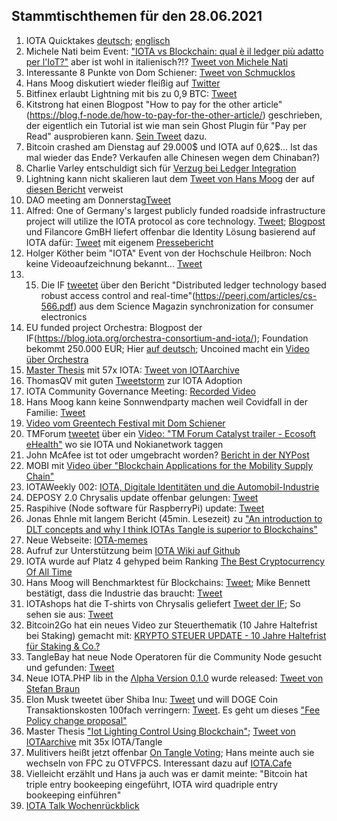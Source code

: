## Stammtischthemen für den 28.06.2021

1. IOTA Quicktakes [deutsch](https://youtu.be/53g41w7QZ08); [englisch](https://www.youtube.com/watch?v=Ho2erUrJdbI)
2. Michele Nati beim Event: ["IOTA vs Blockchain: qual è il ledger più adatto per l'IoT?"](https://twitter.com/iota/status/1407242399982698496?s=20) aber ist wohl in italienisch?!? [Tweet von Michele Nati](https://twitter.com/michelenati/status/1407238587905720331?s=20)
3. Interessante 8 Punkte von Dom Schiener: [Tweet von Schmucklos](https://twitter.com/Schmucklos_/status/1407071244026011655?s=20)
4. Hans Moog diskutiert wieder fleißig auf [Twitter](https://twitter.com/hus_qy/status/1407236598249426945?s=20)
5. Bitfinex erlaubt Lightning mit bis zu 0,9 BTC: [Tweet](https://twitter.com/bitfinex/status/1407249431343386625?s=20)
6. Kitstrong hat einen Blogpost "How to pay for the other article"(https://blog.f-node.de/how-to-pay-for-the-other-article/) geschrieben, der eigentlich ein Tutorial ist wie man sein Ghost Plugin für "Pay per Read" ausprobieren kann. [Sein Tweet](https://twitter.com/KIT_strong_WING/status/1407251973569712129?s=20) dazu.
7. Bitcoin crashed am Dienstag auf 29.000$ und IOTA auf 0,62$... Ist das mal wieder das Ende? Verkaufen alle Chinesen wegen dem Chinaban?)
8. Charlie Varley entschuldigt sich für [Verzug bei Ledger Integration](https://iotatalk.org/blog/21-charlie-varley-apologizes-for-lack-of-communication-and-delays-on-ledger-update)
9. Lightning kann nicht skalieren laut dem [Tweet von Hans Moog](https://twitter.com/hus_qy/status/1407658051667214340?s=20) der auf [diesen Bericht](https://medium.com/@jonaldfyookball/mathematical-proof-that-the-lightning-network-cannot-be-a-decentralized-bitcoin-scaling-solution-1b8147650800) verweist
10. DAO meeting am Donnerstag[Tweet](https://twitter.com/Phylo79288735/status/1407612875825287168?s=20)
11. Alfred: One of Germany's largest publicly funded roadside infrastructure project will utilize the IOTA protocol as core technology. [Tweet](https://twitter.com/EtoGruppe/status/1407657717603373058?s=20); [Blogpost](https://www.etogruppe.com/en/news/news-from-eto/project-alfried-will-be-built-on-iota-chrysalis.html) und Filancore GmBH liefert offenbar die Identity Lösung basierend auf IOTA dafür: [Tweet](https://twitter.com/FilancoreGmbH/status/1407667642555568129?s=20) mit eigenem [Pressebericht](https://filancoregmbh.medium.com/press-release-alfried-smart-delineators-7b1a76c9e556)
12. Holger Köther beim "IOTA" Event von der Hochschule Heilbron: Noch keine Videoaufzeichnung bekannt... [Tweet](https://twitter.com/HolgerKoether/status/1402582722854404097?s=20)
13. 15. Die IF [tweetet](https://twitter.com/iota/status/1408002099162529792?s=20) über den Bericht "Distributed ledger technology based
robust access control and real-time"(https://peerj.com/articles/cs-566.pdf) aus dem Science Magazin
synchronization for consumer electronics
14. EU funded project Orchestra: Blogpost der IF(https://blog.iota.org/orchestra-consortium-and-iota/); Foundation bekommt 250.000 EUR; Hier [auf deutsch](https://iota-einsteiger-guide.de/iota-orchestra-Konsortium.html); Uncoined macht ein [Video über Orchestra](https://www.youtube.com/watch?v=EDZw1KcKCsE)
15. [Master Thesis](https://files.ifi.uzh.ch/CSG/staff/scheid/extern/theses/MA-R-Hy.pdf) mit 57x IOTA: [Tweet von IOTAarchive](https://twitter.com/_iotaarchive/status/1407964460841570304?s=20)
16. ThomasQV mit guten [Tweetstorm](https://twitter.com/TVstedal/status/1407900884848218116?s=20) zur IOTA Adoption
17. IOTA Community Governance Meeting: [Recorded Video](https://www.youtube.com/watch?v=9udv6iPO8Xk)
18. Hans Moog kann keine Sonnwendparty machen weil Covidfall in der Familie: [Tweet](https://twitter.com/hus_qy/status/1408901152838725633?s=20)
19. [Video vom Greentech Festival mit Dom Schiener](https://www.youtube.com/watch?v=d0fKSMp4tIY)
20. TMForum [tweetet](https://twitter.com/tmforumorg/status/1408379877447905283?s=20) über ein [Video: "TM Forum Catalyst trailer - Ecosoft eHealth"](https://www.youtube.com/watch?v=PcOEuzGs7uk) wo sie IOTA und Nokianetwork taggen
21. John McAfee ist tot oder umgebracht worden? [Bericht in der NYPost](https://nypost.com/2021/06/23/john-mcafee-dies-by-suicide-inside-prison-in-barcelona/amp/)
22. MOBI mit [Video über "Blockchain Applications for the Mobility Supply Chain"](https://www.youtube.com/watch?v=GteArwhRUSQ)
23. IOTAWeekly 002: [IOTA, Digitale Identitäten und die Automobil-Industrie](https://www.youtube.com/watch?v=bka-z4nQRHU)
24. DEPOSY 2.0 Chrysalis update offenbar gelungen: [Tweet](https://twitter.com/deposyproject/status/1408472639350390788?s=20)
25. Raspihive (Node software für RaspberryPi) update: [Tweet](https://twitter.com/raspihive/status/1408810788605804556?s=20)
26. Jonas Ehnle mit langem Bericht (45min. Lesezeit) zu ["An introduction to DLT concepts and why I think IOTAs Tangle is superior to Blockchains"](https://jonas-ehnle.medium.com/an-introduction-to-dlt-concepts-and-why-i-think-iotas-tangle-is-superior-to-blockchains-550b69ec86d6)
27. Neue Webseite: [IOTA-memes](https://iotamemes.com/)
28. Aufruf zur Unterstützung beim [IOTA Wiki auf Github](https://github.com/iota-community/iota-wiki)
29. IOTA wurde auf Platz 4 gehyped beim Ranking [The Best Cryptocurrency Of All Time](https://www.ranker.com/list/best-cryptocurrency/ranker-tech9)
30. Hans Moog will Benchmarktest für Blockchains: [Tweet](https://twitter.com/hus_qy/status/1408945984617562116?s=20); Mike Bennett bestätigt, dass die Industrie das braucht: [Tweet](https://twitter.com/MikeHypercube/status/1409221613862670340?s=20)
31. IOTAshops hat die T-shirts von Chrysalis geliefert [Tweet der IF](https://twitter.com/iota/status/1408069164191809549?s=20); So sehen sie aus: [Tweet](https://twitter.com/2779530283Mi/status/1409088629935427585?s=20)
32. Bitcoin2Go hat ein neues Video zur Steuerthematik (10 Jahre Haltefrist bei Staking) gemacht mit: [KRYPTO STEUER UPDATE - 10 Jahre Haltefrist für Staking & Co.?](https://www.youtube.com/watch?v=zdh5mDUtKt0)
33. TangleBay hat neue Node Operatoren für die Community Node gesucht und gefunden: [Tweet](https://twitter.com/TANGLEBAY/status/1409207565284741126?s=20)
34. Neue IOTA.PHP lib in the [Λlpha Version 0.1.0](https://github.com/iota-community/iota.php) wurde released: [Tweet von Stefan Braun](https://twitter.com/IOTAphp/status/1409468438721011714?s=20)
35. Elon Musk tweetet über Shiba Inu: [Tweet](https://twitter.com/elonmusk/status/1408380216653844480?s=20) und will DOGE Coin Transaktionskosten 100fach verringern: [Tweet](https://twitter.com/elonmusk/status/1409372298029584385?s=20). Es geht um dieses ["Fee Policy change proposal"](https://www.reddit.com/r/dogecoindev/comments/o94p6j/fee_policy_change_proposal/)
36. Master Thesis ["Iot Lighting Control Using Blockchain"](https://t.co/hRoT1SxToN?amp=1); [Tweet von IOTAarchive](https://twitter.com/_iotaarchive/status/1409405453457571841?s=20) mit 35x IOTA/Tangle 
37. Mulitivers heißt jetzt offenbar [On Tangle Voting](https://iota.cafe/t/on-tangle-voting-with-fpcs/1218); Hans meinte auch sie wechseln von FPC zu OTVFPCS. Interessant dazu auf [IOTA.Cafe](https://iota.cafe/t/race-otv/1217)
38. Vielleicht erzählt und Hans ja auch was er damit meinte: "Bitcoin hat triple entry bookeeping eingeführt, IOTA wird quadriple entry bookeeping einführen"
39. [IOTA Talk Wochenrückblick](https://www.iota-talk.com/index.php?article/94-wochenr%C3%BCckblick-vom-20-bis-26-juni-2021/)
